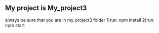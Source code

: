 ## My project is My_project3
always be sure that you are in my_project3 folder
1)run: npm install 
2)run: npm start